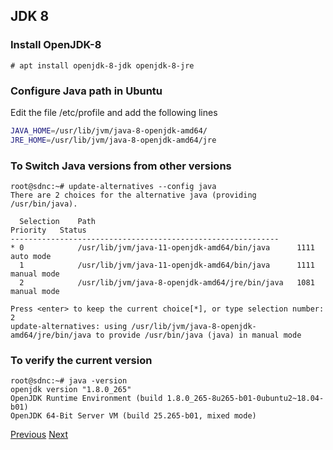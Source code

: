 ## JDK 8
### Install OpenJDK-8

```
# apt install openjdk-8-jdk openjdk-8-jre
```

### Configure Java path in Ubuntu
Edit the file /etc/profile and add the following lines
```bash
JAVA_HOME=/usr/lib/jvm/java-8-openjdk-amd64/
JRE_HOME=/usr/lib/jvm/java-8-openjdk-amd64/jre
```

### To Switch Java versions from other versions
```
root@sdnc:~# update-alternatives --config java
There are 2 choices for the alternative java (providing /usr/bin/java).

  Selection    Path                                            Priority   Status
------------------------------------------------------------
* 0            /usr/lib/jvm/java-11-openjdk-amd64/bin/java      1111      auto mode
  1            /usr/lib/jvm/java-11-openjdk-amd64/bin/java      1111      manual mode
  2            /usr/lib/jvm/java-8-openjdk-amd64/jre/bin/java   1081      manual mode

Press <enter> to keep the current choice[*], or type selection number: 2
update-alternatives: using /usr/lib/jvm/java-8-openjdk-amd64/jre/bin/java to provide /usr/bin/java (java) in manual mode
```
### To verify the current version
```
root@sdnc:~# java -version
openjdk version "1.8.0_265"
OpenJDK Runtime Environment (build 1.8.0_265-8u265-b01-0ubuntu2~18.04-b01)
OpenJDK 64-Bit Server VM (build 25.265-b01, mixed mode)
```
[Previous](../opendaylight.md)
[Next](odl.md)
